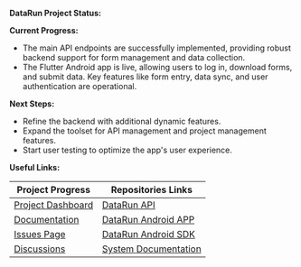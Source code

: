 **DataRun Project Status:**

**Current Progress:**
- The main API endpoints are successfully implemented, providing robust backend support for form management and data collection.
- The Flutter Android app is live, allowing users to log in, download forms, and submit data. Key features like form entry, data sync, and user authentication are operational.

**Next Steps:**
- Refine the backend with additional dynamic features.
- Expand the toolset for API management and project management features.
- Start user testing to optimize the app's user experience.

**Useful Links:**

| **Project Progress** | **Repositories Links** |
| --- | --- |
| [Project Dashboard](https://github.com/orgs/MassPro-NMCPYE/projects/1/views/1?pane=info) | [DataRun API](https://github.com/MassPro-NMCPYE/data-run-api) |
| [Documentation](https://masspro-nmcpye.github.io/data-run-docs/) | [DataRun Android APP](https://github.com/MassPro-NMCPYE/data-run-mobile) |
| [Issues Page](https://github.com/MassPro-NMCPYE/.github/issues) | [DataRun Android SDK](https://github.com/MassPro-NMCPYE/data-run-mobile-sdk) |
| [Discussions]([https://github.com/MassPro-NMCPYE/.github/issues](https://github.com/orgs/DataRun-ye/discussions)) | [System Documentation](https://masspro-nmcpye.github.io/data-run-docs/) |


